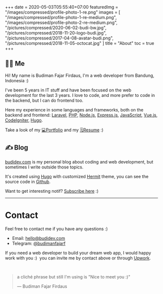 +++
date = 2020-05-03T05:55:40+07:00
featuredImg = "/images/compressed/profile-photo-1-re.png"
images = [
  "/images/compressed/profile-photo-1-re-medium.png",
  "/images/compressed/profile-photo-2-re-medium.png",
  "/pictures/compressed/2020-06-02-budi-bw.jpg",
  "/pictures/compressed/2018-11-20-logo-budi.jpg",
  "/pictures/compressed/2017-04-08-avatar-budi.png",
  "/pictures/compressed/2018-11-05-octocat.jpg"
]
title = "About"
toc = true
+++
## 👨‍💻 Me

Hi! My name is Budiman Fajar Firdaus, I'm a web developer from Bandung, Indonesia :)

I've been 5 years in IT stuff and have been focused on the web development for the last 3 years. I love to code, and more prefer to code in the backend, but I can do frontend too.

Here my experience in some languages and frameworks, both on the backend and frontend: [Laravel](https://laravel.com/ "Laravel"), [PHP](https://www.php.net/ "PHP"), [Node.js](https://nodejs.org/ "Node.js"), [Express.js](http://expressjs.com/ "Express.js"), [JavaScript](https://developer.mozilla.org/en-US/docs/Web/JavaScript "JavaScript"), [Vue.js](https://vuejs.org/ "Vue.js"), [CodeIgniter](https://codeigniter.com/ "CodeIgniter"), [Hugo](https://gohugo.io "Hugo").

Take a look of my [💻Portfolio](/dev/ "Budiman's Portfolio") and my [🗒️Resume](https://drive.google.com/file/d/1WRaVoQDYyalb_EQYg--ddVMND3uhL3M8/view?usp=sharing "Budiman's Resume") :)

## ✍️ Blog

[budidev.com](/ "BudiDev") is my personal blog about coding and web development, but sometimes I write outside those topics.

It's created using [Hugo](https://gohugo.io "Hugo") with customized [Hermit](https://themes.gohugo.io/hermit "Hugo Hermit theme") theme, you can see the source code in [Github](https://github.com/budimanfajarf/blog "Github Blog Budiman Fajar Firdaus").

Want to get interesting notif?
[Subscribe here](https://subs.budidev.com/newsletter "Subscribe Newsletter") :)

---

# Contact

Feel free to contact me if you have any questions :)

* Email: [hello@budidev.com](mailto:hello@budidev.com?cc=budimanfajarf@gmail.com "Email Budiman Fajar Firdaus")
* Telegram: [@budimanfajarf](https://t.me/budimanfajarf/ "Telegram Budiman Fajar Firdaus")

If you need a web developer to build your dream web app, I would happy work with you :)&nbsp; you can invite me by contact above or through [Upwork](https://www.upwork.com/freelancers/\~01b8d55d6a5a8f1077/ "Upwork Budiman Fajar Firdaus").

‎

> a cliché phrase but still I'm using is "Nice to meet you :)"
>
> — Budiman Fajar Firdaus

‎
